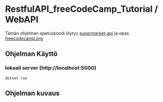 # RestfulAPI_freeCodeCamp_Tutorial / WebAPI

Tämän ohjelman opetuskoodi löytyy [supermarket-api](https://github.com/evgomes/supermarket-api)
ja opas [freecodecamp.org](https://www.freecodecamp.org/news/an-awesome-guide-on-how-to-build-restful-apis-with-asp-net-core-87b818123e28/)



## Ohjelman Käyttö


### lokaali server (http://localhost:5000)

```
dotnet run
```

## Ohjelman kuvaus


